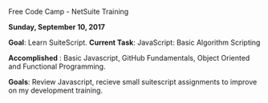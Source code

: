 Free Code Camp - NetSuite Training

**Sunday, September 10, 2017**

**Goal**: Learn SuiteScript.
**Current Task**: JavaScript: Basic Algorithm Scripting

**Accomplished** : Basic Javascript, GitHub Fundamentals, Object Oriented and Functional Programming.

**Goals**: Review Javascript, recieve small suitescript assignments to improve on my development training.

